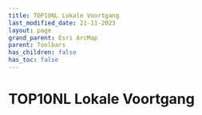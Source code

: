 ```yaml
---
title: TOP10NL Lokale Voortgang
last_modified_date: 21-11-2023
layout: page
grand_parent: Esri ArcMap
parent: Toolbars
has_children: false
has_toc: false
---
```


TOP10NL Lokale Voortgang
========================
